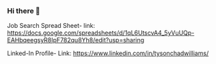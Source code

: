 ### Hi there 👋
Job Search Spread Sheet-
link:
https://docs.google.com/spreadsheets/d/1qL6UtscvA4_5yVuUQp-EAHbqeegsyR8IpF782qu8Yh8/edit?usp=sharing
 
 Linked-In Profile-
 Link:
 https://www.linkedin.com/in/tysonchadwilliams/

<!--
**TysonCWilliams/TysonCWilliams** is a ✨ _special_ ✨ repository because its `README.md` (this file) appears on your GitHub profile.

Here are some ideas to get you started:

- 🔭 I’m currently working on ...
- 🌱 I’m currently learning ...
- 👯 I’m looking to collaborate on ...
- 🤔 I’m looking for help with ...
- 💬 Ask me about ...
- 📫 How to reach me: ...
- 😄 Pronouns: ...
- ⚡ Fun fact: ...


Job Search Spread Sheet-
link:
https://docs.google.com/spreadsheets/d/1qL6UtscvA4_5yVuUQp-EAHbqeegsyR8IpF782qu8Yh8/edit?usp=sharing


Linked-In Profile-
Link:
https://www.linkedin.com/in/tysonchadwilliams/

-->
